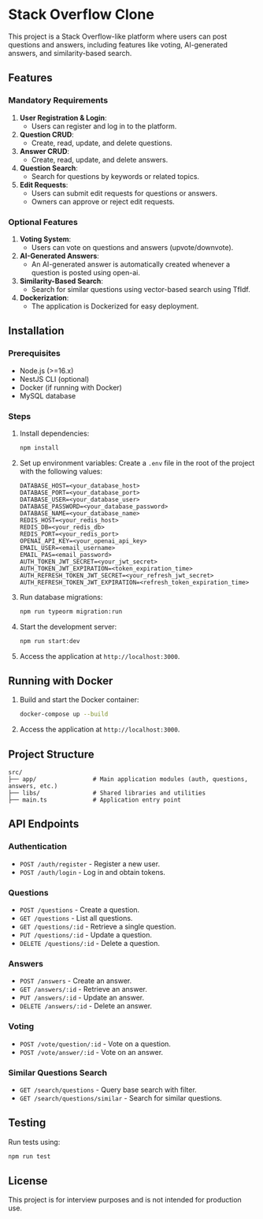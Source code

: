 # Stack Overflow Clone

This project is a Stack Overflow-like platform where users can post questions and answers, including features like voting, AI-generated answers, and similarity-based search.

## Features

### Mandatory Requirements

1. **User Registration & Login**:
   - Users can register and log in to the platform.
2. **Question CRUD**:
   - Create, read, update, and delete questions.
3. **Answer CRUD**:
   - Create, read, update, and delete answers.
4. **Question Search**:
   - Search for questions by keywords or related topics.
5. **Edit Requests**:
   - Users can submit edit requests for questions or answers.
   - Owners can approve or reject edit requests.

### Optional Features

1. **Voting System**:
   - Users can vote on questions and answers (upvote/downvote).
2. **AI-Generated Answers**:
   - An AI-generated answer is automatically created whenever a question is posted using open-ai.
3. **Similarity-Based Search**:
   - Search for similar questions using vector-based search using TfIdf.
4. **Dockerization**:
   - The application is Dockerized for easy deployment.

## Installation

### Prerequisites

- Node.js (>=16.x)
- NestJS CLI (optional)
- Docker (if running with Docker)
- MySQL database

### Steps

1. Install dependencies:

   ```bash
   npm install
   ```

2. Set up environment variables:
   Create a `.env` file in the root of the project with the following values:

   ```env
   DATABASE_HOST=<your_database_host>
   DATABASE_PORT=<your_database_port>
   DATABASE_USER=<your_database_user>
   DATABASE_PASSWORD=<your_database_password>
   DATABASE_NAME=<your_database_name>
   REDIS_HOST=<your_redis_host>
   REDIS_DB=<your_redis_db>
   REDIS_PORT=<your_redis_port>
   OPENAI_API_KEY=<your_openai_api_key>
   EMAIL_USER=<email_username>
   EMAIL_PAS=<email_password>
   AUTH_TOKEN_JWT_SECRET=<your_jwt_secret>
   AUTH_TOKEN_JWT_EXPIRATION=<token_expiration_time>
   AUTH_REFRESH_TOKEN_JWT_SECRET=<your_refresh_jwt_secret>
   AUTH_REFRESH_TOKEN_JWT_EXPIRATION=<refresh_token_expiration_time>
   ```

3. Run database migrations:

   ```bash
   npm run typeorm migration:run
   ```

4. Start the development server:

   ```bash
   npm run start:dev
   ```

5. Access the application at `http://localhost:3000`.

## Running with Docker

1. Build and start the Docker container:

   ```bash
   docker-compose up --build
   ```

2. Access the application at `http://localhost:3000`.

## Project Structure

```
src/
├── app/                # Main application modules (auth, questions, answers, etc.)
├── libs/               # Shared libraries and utilities
├── main.ts             # Application entry point
```

## API Endpoints

### Authentication

- `POST /auth/register` - Register a new user.
- `POST /auth/login` - Log in and obtain tokens.

### Questions

- `POST /questions` - Create a question.
- `GET /questions` - List all questions.
- `GET /questions/:id` - Retrieve a single question.
- `PUT /questions/:id` - Update a question.
- `DELETE /questions/:id` - Delete a question.

### Answers

- `POST /answers` - Create an answer.
- `GET /answers/:id` - Retrieve an answer.
- `PUT /answers/:id` - Update an answer.
- `DELETE /answers/:id` - Delete an answer.

### Voting

- `POST /vote/question/:id` - Vote on a question.
- `POST /vote/answer/:id` - Vote on an answer.

### Similar Questions Search

- `GET /search/questions` - Query base search with filter.
- `GET /search/questions/similar` - Search for similar questions.

## Testing

Run tests using:

```bash
npm run test
```

## License

This project is for interview purposes and is not intended for production use.
